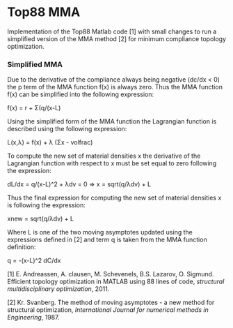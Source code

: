 # Top88 MMA

Implementation of the Top88 Matlab code [1] with small changes to run a simplified version of the MMA method [2] for minimum compliance topology optimization. 

### Simplified MMA

Due to the derivative of the compliance always being negative (dc/dx < 0) the p term of the MMA function f(x) is always zero. Thus the MMA function f(x) can be simplified into the following expression:

f(x) = r + Σ(q/(x-L)

Using the simplified form of the MMA function the Lagrangian function is described using the following expression: 

L(x,λ) = f(x) + λ (Σx - volfrac)

To compute the new set of material densities x the derivative of the Lagrangian function with respect to x must be set equal to zero following the expression:

dL/dx = q/(x-L)^2 + λdv = 0 => x = sqrt(q/λdv) + L

Thus the final expression for computing the new set of material densities x is following the expression:

xnew = sqrt(q/λdv) + L

Where L is one of the two moving asymptotes updated using the expressions defined in [2] and term q is taken from the MMA function definition:

q = -(x-L)^2 dC/dx

[1] E. Andreassen, A. clausen, M. Schevenels, B.S. Lazarov, O. Sigmund. Efficient topology optimization in MATLAB using 88 lines of code, _structural multidisciplinary optimization_, 2011. 

[2] Kr. Svanberg. The method of moving asymptotes - a new method for structural optimization, _International Journal for numerical methods in Engineering_, 1987.
